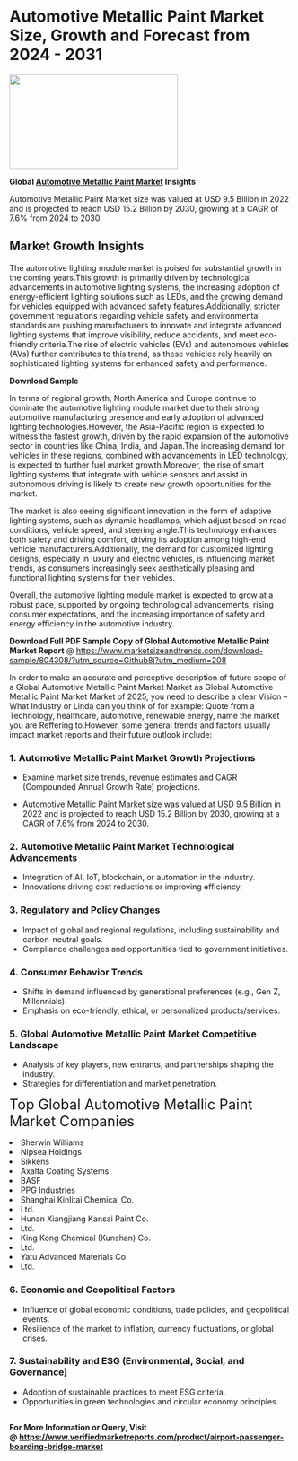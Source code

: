 <H1>Automotive Metallic Paint Market Size, Growth and Forecast from 2024 - 2031</H1><img class="aligncenter size-medium wp-image-584254" src="https://thirdeyenews.in/wp-content/uploads/2024/09/Global-Market-Research-300x168.jpeg" alt="" width="300" height="168" /><p><strong>Global&nbsp;<a href="https://www.marketsizeandtrends.com/download-sample/804308/?utm_source=Github8j?utm_medium=208">Automotive Metallic Paint Market</a> Insights</strong></p><p>Automotive Metallic Paint Market size was valued at USD 9.5 Billion in 2022 and is projected to reach USD 15.2 Billion by 2030, growing at a CAGR of 7.6% from 2024 to 2030.</p><p><h2>Market Growth Insights</h2> <p>The automotive lighting module market is poised for substantial growth in the coming years.This growth is primarily driven by technological advancements in automotive lighting systems, the increasing adoption of energy-efficient lighting solutions such as LEDs, and the growing demand for vehicles equipped with advanced safety features.Additionally, stricter government regulations regarding vehicle safety and environmental standards are pushing manufacturers to innovate and integrate advanced lighting systems that improve visibility, reduce accidents, and meet eco-friendly criteria.The rise of electric vehicles (EVs) and autonomous vehicles (AVs) further contributes to this trend, as these vehicles rely heavily on sophisticated lighting systems for enhanced safety and performance.</p> <p><strong>Download Sample</strong></p> <p>In terms of regional growth, North America and Europe continue to dominate the automotive lighting module market due to their strong automotive manufacturing presence and early adoption of advanced lighting technologies.However, the Asia-Pacific region is expected to witness the fastest growth, driven by the rapid expansion of the automotive sector in countries like China, India, and Japan.The increasing demand for vehicles in these regions, combined with advancements in LED technology, is expected to further fuel market growth.Moreover, the rise of smart lighting systems that integrate with vehicle sensors and assist in autonomous driving is likely to create new growth opportunities for the market.</p> <p>The market is also seeing significant innovation in the form of adaptive lighting systems, such as dynamic headlamps, which adjust based on road conditions, vehicle speed, and steering angle.This technology enhances both safety and driving comfort, driving its adoption among high-end vehicle manufacturers.Additionally, the demand for customized lighting designs, especially in luxury and electric vehicles, is influencing market trends, as consumers increasingly seek aesthetically pleasing and functional lighting systems for their vehicles.</p> <p>Overall, the automotive lighting module market is expected to grow at a robust pace, supported by ongoing technological advancements, rising consumer expectations, and the increasing importance of safety and energy efficiency in the automotive industry.</p> <p><span class=""><strong>Download Full PDF Sample Copy of Global Automotive Metallic Paint Market Report</strong> @ <a href="https://www.marketsizeandtrends.com/download-sample/804308/?utm_source=Github8j?utm_medium=208" target="_blank">https://www.marketsizeandtrends.com/download-sample/804308/?utm_source=Github8j?utm_medium=208</a></span></p><p>In order to make an accurate and perceptive description of future scope of a Global&nbsp;Automotive Metallic Paint Market Market as Global&nbsp;Automotive Metallic Paint Market Market of 2025, you need to describe a clear Vision &ndash; What Industry or Linda can you think of for example: Quote from a Technology, healthcare, automotive, renewable energy, name the market you are Reffering to.However, some general trends and factors usually impact market reports and their future outlook include:</p><h3>1.&nbsp;<strong>Automotive Metallic Paint Market Growth Projections</strong></h3><ul><li>Examine market size trends, revenue estimates and CAGR (Compounded Annual Growth Rate) projections.</li><li><p>Automotive Metallic Paint Market size was valued at USD 9.5 Billion in 2022 and is projected to reach USD 15.2 Billion by 2030, growing at a CAGR of 7.6% from 2024 to 2030.</p></li></ul><h3>2.&nbsp;<strong>Automotive Metallic Paint Market Technological Advancements</strong></h3><ul><li>Integration of AI, IoT, blockchain, or automation in the industry.</li><li>Innovations driving cost reductions or improving efficiency.</li></ul><h3>3.&nbsp;<strong>Regulatory and Policy Changes</strong></h3><ul><li>Impact of global and regional regulations, including sustainability and carbon-neutral goals.</li><li>Compliance challenges and opportunities tied to government initiatives.</li></ul><h3>4.&nbsp;<strong>Consumer Behavior Trends</strong></h3><ul><li>Shifts in demand influenced by generational preferences (e.g., Gen Z, Millennials).</li><li>Emphasis on eco-friendly, ethical, or personalized products/services.</li></ul><h3>5.&nbsp;<strong>Global Automotive Metallic Paint Market Competitive Landscape</strong></h3><ul><li>Analysis of key players, new entrants, and partnerships shaping the industry.</li><li>Strategies for differentiation and market penetration.</li></ul><p data-pm-slice="1 1 []"><span style="color: inherit; font-family: inherit; font-size: 25px;">Top Global Automotive Metallic Paint Market Companies</span></p><div class="" data-test-id=""><p><li>Sherwin Williams</li><li> Nipsea Holdings</li><li> Sikkens</li><li> Axalta Coating Systems</li><li> BASF</li><li> PPG Industries</li><li> Shanghai Kinlitai Chemical Co.</li><li> Ltd.</li><li> Hunan Xiangjiang Kansai Paint Co.</li><li> Ltd.</li><li> King Kong Chemical (Kunshan) Co.</li><li> Ltd.</li><li> Yatu Advanced Materials Co.</li><li> Ltd.</li></p></div><h3>6.&nbsp;<strong>Economic and Geopolitical Factors</strong></h3><ul><li>Influence of global economic conditions, trade policies, and geopolitical events.</li><li>Resilience of the market to inflation, currency fluctuations, or global crises.</li></ul><h3>7.&nbsp;<strong>Sustainability and ESG (Environmental, Social, and Governance)</strong></h3><ul><li>Adoption of sustainable practices to meet ESG criteria.</li><li>Opportunities in green technologies and circular economy principles.</li></ul><h2><strong style="font-size: 14px;">For More Information or Query, Visit @&nbsp;</strong><a style="background-color: #ffffff; font-size: 14px;" href="https://www.marketsizeandtrends.com/report/automotive-metallic-paint-market/" target="_blank">https://www.verifiedmarketreports.com/product/airport-passenger-boarding-bridge-market</a></h2>